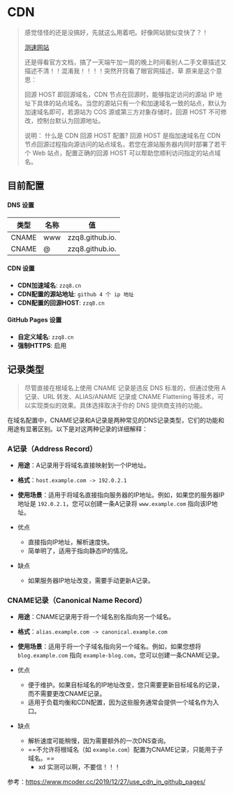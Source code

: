 # CDN

> 感觉怪怪的还是没搞好，先就这么用着吧。好像网站貌似变快了？！
>
> [测速网站](https://www.17ce.com/site)
>
> 
>
> 还是得看官方文档，搞了一天端午加一周的晚上时间看别人二手文章描述又描述不清！！混淆我！！！！突然开窍看了眼官网描述，草  原来是这个意思：
>
> 回源 HOST
> 即回源域名，CDN 节点在回源时，能够指定访问的源站 IP 地址下具体的站点域名。当您的源站只有一个和加速域名一致的站点，默认为加速域名即可，若源站为 COS 源或第三方对象存储时，回源 HOST 不可修改，控制台默认为回源地址。
>
> 说明：
> 什么是 CDN 回源 HOST 配置?
> 回源 HOST 是指加速域名在 CDN 节点回源过程指向源访问的站点域名，若您在源站服务器内同时部署了若干个 Web 站点，配置正确的回源 HOST 可以帮助您顺利访问指定的站点域名。

## 目前配置

#### DNS 设置

| 类型  | 名称 | 值              |
| ----- | ---- | --------------- |
| CNAME | www  | zzq8.github.io. |
| CNAME | @    | zzq8.github.io. |

#### CDN 设置

- **CDN加速域名**: `zzq8.cn`
- **CDN配置的源站地址**: `github 4 个 ip 地址`
- **CDN配置的回源HOST**: `zzq8.cn`

#### GitHub Pages 设置

- **自定义域名**: `zzq8.cn`
- **强制HTTPS**: 启用



## 记录类型

> 尽管直接在根域名上使用 CNAME 记录是违反 DNS 标准的，但通过使用 A 记录、URL 转发、ALIAS/ANAME 记录或 CNAME Flattening 等技术，可以实现类似的效果。具体选择取决于你的 DNS 提供商支持的功能。

在域名配置中，CNAME记录和A记录是两种常见的DNS记录类型，它们的功能和用途有显著区别。以下是对这两种记录的详细解释：

### A记录（Address Record）

- **用途**：A记录用于将域名直接映射到一个IP地址。

- **格式**：`host.example.com -> 192.0.2.1`

- **使用场景**：适用于将域名直接指向服务器的IP地址。例如，如果您的服务器IP地址是 `192.0.2.1`，您可以创建一条A记录将 `www.example.com` 指向该IP地址。

- 优点

  - 直接指向IP地址，解析速度快。
  - 简单明了，适用于指向静态IP的情况。
  
- 缺点

  - 如果服务器IP地址改变，需要手动更新A记录。

### CNAME记录（Canonical Name Record）

- **用途**：CNAME记录用于将一个域名别名指向另一个域名。

- **格式**：`alias.example.com -> canonical.example.com`

- **使用场景**：适用于将一个子域名指向另一个域名。例如，如果您想将 `blog.example.com` 指向 `example-blog.com`，您可以创建一条CNAME记录。

- 优点

  - 便于维护。如果目标域名的IP地址改变，您只需要更新目标域名的记录，而不需要更改CNAME记录。
  - 适用于负载均衡和CDN配置，因为这些服务通常会提供一个域名作为入口。
  
- 缺点

  - 解析速度可能稍慢，因为需要额外的一次DNS查询。
  - ==不允许将根域名（如 `example.com`）配置为CNAME记录，只能用于子域名。==
    - xd 实测可以啊，不要信！！！





参考：https://www.mcoder.cc/2019/12/27/use_cdn_in_github_pages/
